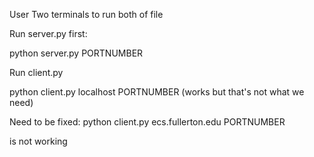 User Two terminals to run both of file

Run server.py first:

python server.py PORTNUMBER

Run client.py

python client.py localhost PORTNUMBER (works but that's not what we need)

Need to be fixed:
python client.py ecs.fullerton.edu PORTNUMBER

is not working


